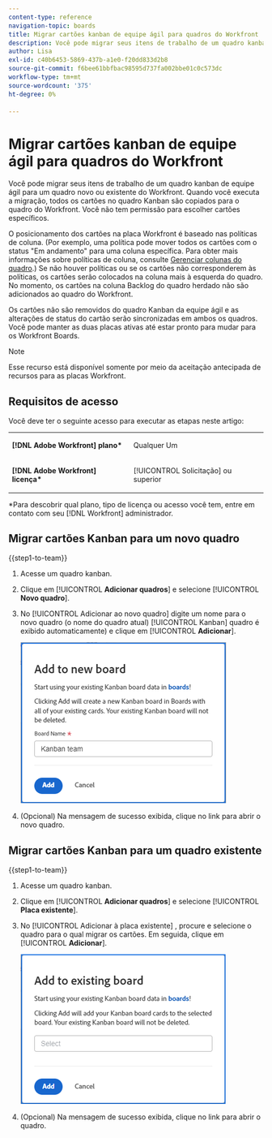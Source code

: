 ```yaml
---
content-type: reference
navigation-topic: boards
title: Migrar cartões kanban de equipe ágil para quadros do Workfront
description: Você pode migrar seus itens de trabalho de um quadro kanban de equipe ágil para um quadro novo ou existente do Workfront.
author: Lisa
exl-id: c40b6453-5869-437b-a1e0-f20dd833d2b8
source-git-commit: f6bee61bbfbac98595d737fa002bbe01c0c573dc
workflow-type: tm+mt
source-wordcount: '375'
ht-degree: 0%

---
```


# Migrar cartões kanban de equipe ágil para quadros do Workfront

Você pode migrar seus itens de trabalho de um quadro kanban de equipe ágil para um quadro novo ou existente do Workfront. Quando você executa a migração, todos os cartões no quadro Kanban são copiados para o quadro do Workfront. Você não tem permissão para escolher cartões específicos.

O posicionamento dos cartões na placa Workfront é baseado nas políticas de coluna. (Por exemplo, uma política pode mover todos os cartões com o status &quot;Em andamento&quot; para uma coluna específica. Para obter mais informações sobre políticas de coluna, consulte [Gerenciar colunas do quadro](/help/quicksilver/agile/get-started-with-boards/manage-board-columns.md).) Se não houver políticas ou se os cartões não corresponderem às políticas, os cartões serão colocados na coluna mais à esquerda do quadro. No momento, os cartões na coluna Backlog do quadro herdado não são adicionados ao quadro do Workfront.

Os cartões não são removidos do quadro Kanban da equipe ágil e as alterações de status do cartão serão sincronizadas em ambos os quadros. Você pode manter as duas placas ativas até estar pronto para mudar para os Workfront Boards.

>[!NOTE]
>
>Esse recurso está disponível somente por meio da aceitação antecipada de recursos para as placas Workfront.

## Requisitos de acesso

Você deve ter o seguinte acesso para executar as etapas neste artigo:

<table style="table-layout:auto">
 <col>
 </col>
 <col>
 </col>
 <tbody>
  <tr>
   <td role="rowheader"><strong>[!DNL Adobe Workfront] plano*</strong></td>
   <td> <p>Qualquer Um</p> </td>
  </tr>
  <tr>
   <td role="rowheader"><strong>[!DNL Adobe Workfront] licença*</strong></td>
   <td> <p>[!UICONTROL Solicitação] ou superior</p> </td>
  </tr>
 </tbody>
</table>

&#42;Para descobrir qual plano, tipo de licença ou acesso você tem, entre em contato com seu [!DNL Workfront] administrador.

## Migrar cartões Kanban para um novo quadro

{{step1-to-team}}

1. Acesse um quadro kanban.
1. Clique em [!UICONTROL **Adicionar quadros**] e selecione [!UICONTROL **Novo quadro**].
1. No [!UICONTROL Adicionar ao novo quadro] digite um nome para o novo quadro (o nome do quadro atual) [!UICONTROL Kanban] quadro é exibido automaticamente) e clique em [!UICONTROL **Adicionar**].

   ![Adicionar cartões Kanban ao novo quadro](assets/add-kanban-cards-to-new-board-dialog.png)

1. (Opcional) Na mensagem de sucesso exibida, clique no link para abrir o novo quadro.

## Migrar cartões Kanban para um quadro existente

{{step1-to-team}}

1. Acesse um quadro kanban.
1. Clique em [!UICONTROL **Adicionar quadros**] e selecione [!UICONTROL **Placa existente**].
1. No [!UICONTROL Adicionar à placa existente] , procure e selecione o quadro para o qual migrar os cartões. Em seguida, clique em [!UICONTROL **Adicionar**].

   ![Adicionar cartões Kanban ao quadro existente](assets/add-kanban-cards-to-existing-board-dialog.png)

1. (Opcional) Na mensagem de sucesso exibida, clique no link para abrir o quadro.
